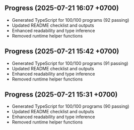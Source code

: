 ## Progress (2025-07-21 16:07 +0700)
- Generated TypeScript for 100/100 programs (92 passing)
- Updated README checklist and outputs
- Enhanced readability and type inference
- Removed runtime helper functions

## Progress (2025-07-21 15:42 +0700)
- Generated TypeScript for 100/100 programs (91 passing)
- Updated README checklist and outputs
- Enhanced readability and type inference
- Removed runtime helper functions
## Progress (2025-07-21 15:31 +0700)
- Generated TypeScript for 100/100 programs (90 passing)
- Updated README checklist and outputs
- Enhanced readability and type inference
- Removed runtime helper functions
